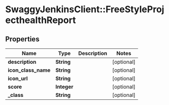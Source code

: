 # SwaggyJenkinsClient::FreeStyleProjecthealthReport

## Properties
Name | Type | Description | Notes
------------ | ------------- | ------------- | -------------
**description** | **String** |  | [optional] 
**icon_class_name** | **String** |  | [optional] 
**icon_url** | **String** |  | [optional] 
**score** | **Integer** |  | [optional] 
**_class** | **String** |  | [optional] 


